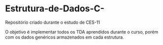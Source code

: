 # Estrutura-de-Dados-C-
Repositório criado durante o estudo de CES-11

O objetivo é implementar todos os TDA aprendidos durante o curso, porém com os dados genéricos armazenados em cada estrutura.
